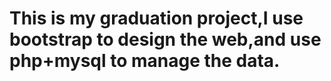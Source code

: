 # This is my graduation project,I use bootstrap to design the web,and use php+mysql to manage the data.
